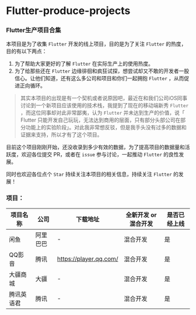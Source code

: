 # Flutter-produce-projects
### Flutter生产项目合集

本项目是为了收集 `Flutter` 开发的线上项目，目的是为了关注 `Flutter` 的热度，目的有以下两点：
1. 为了帮助大家更好的了解 `Flutter` 在实际生产上的使用热度。
2. 为了给那些还在  `Flutter` 边缘徘徊和疯狂试探，想尝试却又不敢的开发者一股信心。让他们知道，还有这么多公司和项目和你们一起拥抱  `Flutter` ，从而促进正向循环。

> 其实本项目的出现是有一个契机或者说原因吧，最近在和我们公司iOS同事讨论到一个新项目应该使用的技术栈，我提到了现在的移动端新秀 `Flutter` ，而这位同事却对此非常鄙夷，认为 `Flutter` 并未达到生产的价值，说「 Flutter 只能开发自己玩玩，无法达到商用的层面，只有部分头部公司在部分功能上的实验阶段」。对此我非常想反驳，但是我手头没有过多的数据和证据来支持，所以才有了这个项目。

目前这个项目刚刚开始，还没收录到多少有效的数据，为了提高项目的数据量和活跃度，欢迎各位提交 PR，或者在 `issue` 参与讨论，一起推动  `Flutter` 的良性发展。

同时也欢迎各位点个 `Star` 持续关注本项目的相关信息，持续关注 `Flutter` 的发展！

### 项目：


| 项目名称 | 公司     | 下载地址               | 全新开发 or 混合开发 | 是否已经上线 |
| -------- | -------- | ---------------------- | -------------------- | ------------ |
| 闲鱼     | 阿里巴巴 | -                      | 混合开发             | 是           |
| QQ影音   | 腾讯     | https://player.qq.com/ | 混合开发             | 是           |
| 大疆商城   | 大疆     |- | 混合开发             | 是           |
| 腾讯英语君   | 腾讯     |- | 混合开发             | 是           |

